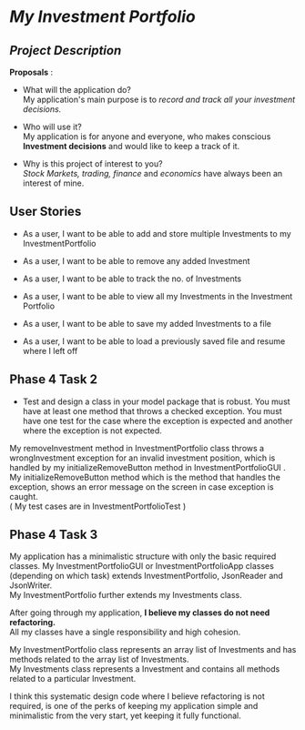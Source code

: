 # *My Investment Portfolio*

## *Project Description*  

 **Proposals** :
- What will the application do?
\
My application's main purpose is to *record and track all your 
investment decisions.* 
 
- Who will use it?
\
My application is for anyone and everyone, who makes conscious 
**Investment decisions** and would like to keep a track of it.

- Why is this project of interest to you?
\
*Stock Markets, trading, finance* and *economics* have 
always been an interest of mine.


## User Stories 

- As a user, I want to be able to add and store multiple Investments to
    my InvestmentPortfolio 
    
- As a user, I want to be able to remove any added Investment
   
- As a user, I want to be able to track the no. of Investments
  
- As a user, I want to be able to view all my Investments in 
   the Investment Portfolio
   
- As a user, I want to be able to save my added Investments to a file

- As a user, I want to be able to load a previously saved file and resume where
  I left off
  
## Phase 4 Task 2 

- Test and design a class in your model package that is robust.  You must have at least one method that throws a 
checked exception.  You must have one test for the case where the exception is expected and another where the 
exception is not expected.

My removeInvestment method in InvestmentPortfolio class throws a wrongInvestment 
exception for an invalid investment position, which is handled by my initializeRemoveButton
method in InvestmentPortfolioGUI . <br>
My initializeRemoveButton method which is the method that handles the exception, 
shows an error message on the screen in case exception is caught. <br>
( My test cases are in InvestmentPortfolioTest ) 

## Phase 4 Task 3 

My application has a minimalistic structure with only the basic 
required classes. 
My InvestmentPortfolioGUI or InvestmentPortfolioApp classes (depending on which task)
extends InvestmentPortfolio, JsonReader and JsonWriter. <br>
My InvestmentPortfolio further extends my Investments class.

After going through my application, **I believe my classes do not need refactoring.** <br>
All my classes have a single responsibility and high cohesion.

My InvestmentPortfolio class represents an array list of Investments
 and has methods related to the array list of Investments. <br>
My Investments class represents a Investment and contains all methods 
related to a particular Investment.

I think this systematic design code where I believe refactoring is not 
required, is one of the perks of keeping my application simple and minimalistic
from the very start, yet keeping it fully functional.
